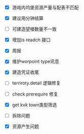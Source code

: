 - [x] 游戏内坞堡资源产量与配表不匹配
- [x] 建议用分钟结算


- [ ] 可建造望楼数量不一致

- [x] 增加is readch 接口

- [x] 周报

- [x] 维护worpoint type讯息

- [x] 建造凭证收尾
- [ ] terriroty.detail 逻辑修复

- [ ] check prerequire 修复
- [x] get kvk town类型筛选
- [ ] 拆除问题
- [x] 资源产生问题
